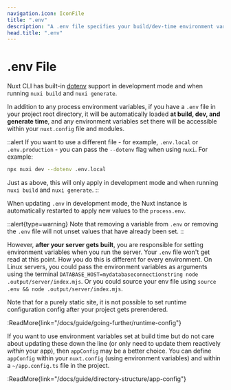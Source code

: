 ```yaml
---
navigation.icon: IconFile
title: ".env"
description: "A .env file specifies your build/dev-time environment variables."
head.title: ".env"
---
```


# .env File

Nuxt CLI has built-in [dotenv](https://github.com/motdotla/dotenv) support in development mode and when running `nuxi build` and `nuxi generate`.

In addition to any process environment variables, if you have a `.env` file in your project root directory, it will be automatically loaded **at build, dev, and generate time**, and any environment variables set there will be accessible within your `nuxt.config` file and modules.

::alert
If you want to use a different file - for example, `.env.local` or `.env.production` - you can pass the `--dotenv` flag when using `nuxi`. For example:

```bash
npx nuxi dev --dotenv .env.local
```

Just as above, this will only apply in development mode and when running `nuxi build` and `nuxi generate`.
::

When updating `.env` in development mode, the Nuxt instance is automatically restarted to apply new values to the `process.env`.

::alert{type=warning}
Note that removing a variable from `.env` or removing the `.env` file will not unset values that have already been set.
::

However, **after your server gets built**, you are responsible for setting environment variables when you run the server. Your `.env` file won't get read at this point. How you do this is different for every environment. On Linux servers, you could pass the environment variables as arguments using the terminal `DATABASE_HOST=mydatabaseconnectionstring node .output/server/index.mjs`. Or you could source your env file using `source .env && node .output/server/index.mjs`.

Note that for a purely static site, it is not possible to set runtime configuration config after your project gets prerendered.

:ReadMore{link="/docs/guide/going-further/runtime-config"}

If you want to use environment variables set at build time but do not care about updating these down the line (or only need to update them reactively _within_ your app), then `appConfig` may be a better choice. You can define `appConfig` within your `nuxt.config` (using environment variables) and within a `~/app.config.ts` file in the project.

:ReadMore{link="/docs/guide/directory-structure/app-config"}
